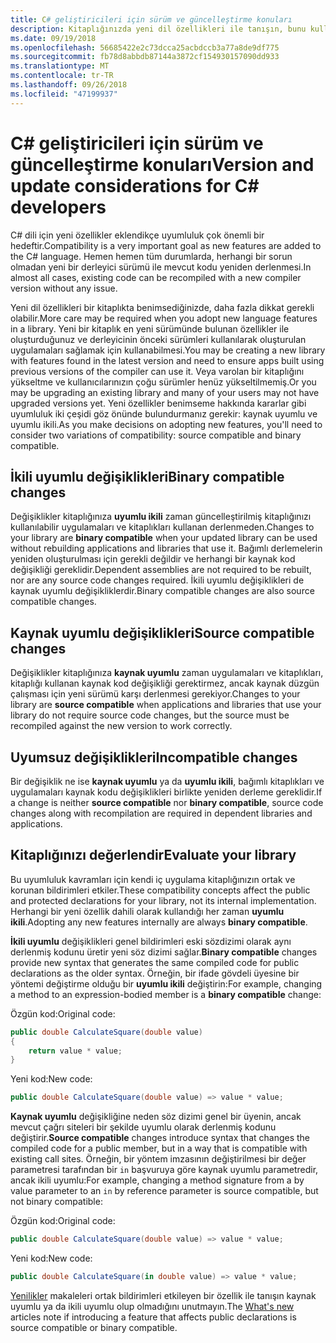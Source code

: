 ```yaml
---
title: C# geliştiricileri için sürüm ve güncelleştirme konuları
description: Kitaplığınızda yeni dil özellikleri ile tanışın, bunu kullanan kod etkileyebilir.
ms.date: 09/19/2018
ms.openlocfilehash: 56685422e2c73dcca25acbdccb3a77a8de9df775
ms.sourcegitcommit: fb78d8abbdb87144a3872cf154930157090dd933
ms.translationtype: MT
ms.contentlocale: tr-TR
ms.lasthandoff: 09/26/2018
ms.locfileid: "47199937"
---
```

# <a name="version-and-update-considerations-for-c-developers"></a><span data-ttu-id="9fd52-103">C# geliştiricileri için sürüm ve güncelleştirme konuları</span><span class="sxs-lookup"><span data-stu-id="9fd52-103">Version and update considerations for C# developers</span></span>

<span data-ttu-id="9fd52-104">C# dili için yeni özellikler eklendikçe uyumluluk çok önemli bir hedeftir.</span><span class="sxs-lookup"><span data-stu-id="9fd52-104">Compatibility is a very important goal as new features are added to the C# language.</span></span> <span data-ttu-id="9fd52-105">Hemen hemen tüm durumlarda, herhangi bir sorun olmadan yeni bir derleyici sürümü ile mevcut kodu yeniden derlenmesi.</span><span class="sxs-lookup"><span data-stu-id="9fd52-105">In almost all cases, existing code can be recompiled with a new compiler version without any issue.</span></span>

<span data-ttu-id="9fd52-106">Yeni dil özellikleri bir kitaplıkta benimsediğinizde, daha fazla dikkat gerekli olabilir.</span><span class="sxs-lookup"><span data-stu-id="9fd52-106">More care may be required when you adopt new language features in a library.</span></span> <span data-ttu-id="9fd52-107">Yeni bir kitaplık en yeni sürümünde bulunan özellikler ile oluşturduğunuz ve derleyicinin önceki sürümleri kullanılarak oluşturulan uygulamaları sağlamak için kullanabilmesi.</span><span class="sxs-lookup"><span data-stu-id="9fd52-107">You may be creating a new library with features found in the latest version and need to ensure apps built using previous versions of the compiler can use it.</span></span> <span data-ttu-id="9fd52-108">Veya varolan bir kitaplığını yükseltme ve kullanıcılarınızın çoğu sürümler henüz yükseltilmemiş.</span><span class="sxs-lookup"><span data-stu-id="9fd52-108">Or you may be upgrading an existing library and many of your users may not have upgraded versions yet.</span></span> <span data-ttu-id="9fd52-109">Yeni özellikler benimseme hakkında kararlar gibi uyumluluk iki çeşidi göz önünde bulundurmanız gerekir: kaynak uyumlu ve uyumlu ikili.</span><span class="sxs-lookup"><span data-stu-id="9fd52-109">As you make decisions on adopting new features, you'll need to consider two variations of compatibility: source compatible and binary compatible.</span></span>

## <a name="binary-compatible-changes"></a><span data-ttu-id="9fd52-110">İkili uyumlu değişiklikleri</span><span class="sxs-lookup"><span data-stu-id="9fd52-110">Binary compatible changes</span></span>

<span data-ttu-id="9fd52-111">Değişiklikler kitaplığınıza **uyumlu ikili** zaman güncelleştirilmiş kitaplığınızı kullanılabilir uygulamaları ve kitaplıkları kullanan derlenmeden.</span><span class="sxs-lookup"><span data-stu-id="9fd52-111">Changes to your library are **binary compatible** when your updated library can be used without rebuilding applications and libraries that use it.</span></span> <span data-ttu-id="9fd52-112">Bağımlı derlemelerin yeniden oluşturulması için gerekli değildir ve herhangi bir kaynak kod değişikliği gereklidir.</span><span class="sxs-lookup"><span data-stu-id="9fd52-112">Dependent assemblies are not required to be rebuilt, nor are any source code changes required.</span></span> <span data-ttu-id="9fd52-113">İkili uyumlu değişiklikleri de kaynak uyumlu değişikliklerdir.</span><span class="sxs-lookup"><span data-stu-id="9fd52-113">Binary compatible changes are also source compatible changes.</span></span>

## <a name="source-compatible-changes"></a><span data-ttu-id="9fd52-114">Kaynak uyumlu değişiklikleri</span><span class="sxs-lookup"><span data-stu-id="9fd52-114">Source compatible changes</span></span>

<span data-ttu-id="9fd52-115">Değişiklikler kitaplığınıza **kaynak uyumlu** zaman uygulamaları ve kitaplıkları, kitaplığı kullanan kaynak kod değişikliği gerektirmez, ancak kaynak düzgün çalışması için yeni sürümü karşı derlenmesi gerekiyor.</span><span class="sxs-lookup"><span data-stu-id="9fd52-115">Changes to your library are **source compatible** when applications and libraries that use your library do not require source code changes, but the source must be recompiled against the new version to work correctly.</span></span>

## <a name="incompatible-changes"></a><span data-ttu-id="9fd52-116">Uyumsuz değişiklikleri</span><span class="sxs-lookup"><span data-stu-id="9fd52-116">Incompatible changes</span></span>

<span data-ttu-id="9fd52-117">Bir değişiklik ne ise **kaynak uyumlu** ya da **uyumlu ikili**, bağımlı kitaplıkları ve uygulamaları kaynak kodu değişiklikleri birlikte yeniden derleme gereklidir.</span><span class="sxs-lookup"><span data-stu-id="9fd52-117">If a change is neither **source compatible** nor **binary compatible**, source code changes along with recompilation are required in dependent libraries and applications.</span></span>

## <a name="evaluate-your-library"></a><span data-ttu-id="9fd52-118">Kitaplığınızı değerlendir</span><span class="sxs-lookup"><span data-stu-id="9fd52-118">Evaluate your library</span></span>

<span data-ttu-id="9fd52-119">Bu uyumluluk kavramları için kendi iç uygulama kitaplığınızın ortak ve korunan bildirimleri etkiler.</span><span class="sxs-lookup"><span data-stu-id="9fd52-119">These compatibility concepts affect the public and protected declarations for your library, not its internal implementation.</span></span> <span data-ttu-id="9fd52-120">Herhangi bir yeni özellik dahili olarak kullandığı her zaman **uyumlu ikili**.</span><span class="sxs-lookup"><span data-stu-id="9fd52-120">Adopting any new features internally are always **binary compatible**.</span></span>  

<span data-ttu-id="9fd52-121">**İkili uyumlu** değişiklikleri genel bildirimleri eski sözdizimi olarak aynı derlenmiş kodunu üretir yeni söz dizimi sağlar.</span><span class="sxs-lookup"><span data-stu-id="9fd52-121">**Binary compatible** changes provide new syntax that generates the same compiled code for public declarations as the older syntax.</span></span> <span data-ttu-id="9fd52-122">Örneğin, bir ifade gövdeli üyesine bir yöntemi değiştirme olduğu bir **uyumlu ikili** değiştirin:</span><span class="sxs-lookup"><span data-stu-id="9fd52-122">For example, changing a method to an expression-bodied member is a **binary compatible** change:</span></span>

<span data-ttu-id="9fd52-123">Özgün kod:</span><span class="sxs-lookup"><span data-stu-id="9fd52-123">Original code:</span></span>

```csharp
public double CalculateSquare(double value)
{
    return value * value;
}
```

<span data-ttu-id="9fd52-124">Yeni kod:</span><span class="sxs-lookup"><span data-stu-id="9fd52-124">New code:</span></span>

```csharp
public double CalculateSquare(double value) => value * value;
```

<span data-ttu-id="9fd52-125">**Kaynak uyumlu** değişikliğine neden söz dizimi genel bir üyenin, ancak mevcut çağrı siteleri bir şekilde uyumlu olarak derlenmiş kodunu değiştirir.</span><span class="sxs-lookup"><span data-stu-id="9fd52-125">**Source compatible** changes introduce syntax that changes the compiled code for a public member, but in a way that is compatible with existing call sites.</span></span> <span data-ttu-id="9fd52-126">Örneğin, bir yöntem imzasının değiştirilmesi bir değer parametresi tarafından bir `in` başvuruya göre kaynak uyumlu parametredir, ancak ikili uyumlu:</span><span class="sxs-lookup"><span data-stu-id="9fd52-126">For example, changing a method signature from a by value parameter to an `in` by reference parameter is source compatible, but not binary compatible:</span></span>

<span data-ttu-id="9fd52-127">Özgün kod:</span><span class="sxs-lookup"><span data-stu-id="9fd52-127">Original code:</span></span>

```csharp
public double CalculateSquare(double value) => value * value;
```

<span data-ttu-id="9fd52-128">Yeni kod:</span><span class="sxs-lookup"><span data-stu-id="9fd52-128">New code:</span></span>

```csharp
public double CalculateSquare(in double value) => value * value;
```

<span data-ttu-id="9fd52-129">[Yenilikler](index.md) makaleleri ortak bildirimleri etkileyen bir özellik ile tanışın kaynak uyumlu ya da ikili uyumlu olup olmadığını unutmayın.</span><span class="sxs-lookup"><span data-stu-id="9fd52-129">The [What's new](index.md) articles note if introducing a feature that affects public declarations is source compatible or binary compatible.</span></span>